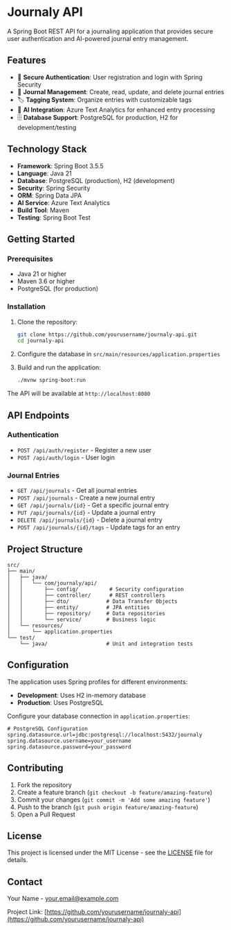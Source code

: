 # Journaly API

A Spring Boot REST API for a journaling application that provides secure user authentication and AI-powered journal entry management.

## Features

- 🔐 **Secure Authentication**: User registration and login with Spring Security
- 📝 **Journal Management**: Create, read, update, and delete journal entries
- 🏷️ **Tagging System**: Organize entries with customizable tags
- 🤖 **AI Integration**: Azure Text Analytics for enhanced entry processing
- 🗄️ **Database Support**: PostgreSQL for production, H2 for development/testing

## Technology Stack

- **Framework**: Spring Boot 3.5.5
- **Language**: Java 21
- **Database**: PostgreSQL (production), H2 (development)
- **Security**: Spring Security
- **ORM**: Spring Data JPA
- **AI Service**: Azure Text Analytics
- **Build Tool**: Maven
- **Testing**: Spring Boot Test

## Getting Started

### Prerequisites

- Java 21 or higher
- Maven 3.6 or higher
- PostgreSQL (for production)

### Installation

1. Clone the repository:
   ```bash
   git clone https://github.com/yourusername/journaly-api.git
   cd journaly-api
   ```

2. Configure the database in `src/main/resources/application.properties`

3. Build and run the application:
   ```bash
   ./mvnw spring-boot:run
   ```

The API will be available at `http://localhost:8080`

## API Endpoints

### Authentication
- `POST /api/auth/register` - Register a new user
- `POST /api/auth/login` - User login

### Journal Entries
- `GET /api/journals` - Get all journal entries
- `POST /api/journals` - Create a new journal entry
- `GET /api/journals/{id}` - Get a specific journal entry
- `PUT /api/journals/{id}` - Update a journal entry
- `DELETE /api/journals/{id}` - Delete a journal entry
- `POST /api/journals/{id}/tags` - Update tags for an entry

## Project Structure

```
src/
├── main/
│   ├── java/
│   │   └── com/journaly/api/
│   │       ├── config/          # Security configuration
│   │       ├── controller/      # REST controllers
│   │       ├── dto/            # Data Transfer Objects
│   │       ├── entity/         # JPA entities
│   │       ├── repository/     # Data repositories
│   │       └── service/        # Business logic
│   └── resources/
│       └── application.properties
└── test/
    └── java/                   # Unit and integration tests
```

## Configuration

The application uses Spring profiles for different environments:

- **Development**: Uses H2 in-memory database
- **Production**: Uses PostgreSQL

Configure your database connection in `application.properties`:

```properties
# PostgreSQL Configuration
spring.datasource.url=jdbc:postgresql://localhost:5432/journaly
spring.datasource.username=your_username
spring.datasource.password=your_password
```

## Contributing

1. Fork the repository
2. Create a feature branch (`git checkout -b feature/amazing-feature`)
3. Commit your changes (`git commit -m 'Add some amazing feature'`)
4. Push to the branch (`git push origin feature/amazing-feature`)
5. Open a Pull Request

## License

This project is licensed under the MIT License - see the [LICENSE](LICENSE) file for details.

## Contact

Your Name - your.email@example.com

Project Link: [https://github.com/yourusername/journaly-api](https://github.com/yourusername/journaly-api)
